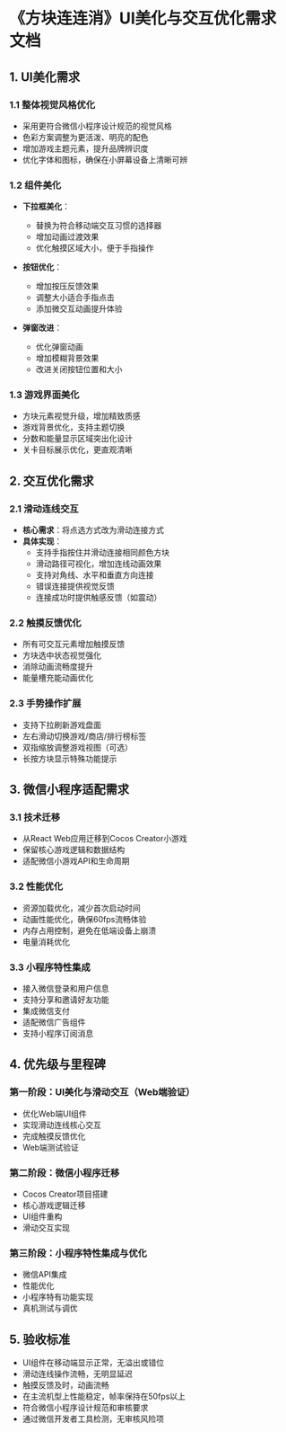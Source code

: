 # 《方块连连消》UI美化与交互优化需求文档

## 1. UI美化需求

### 1.1 整体视觉风格优化
- 采用更符合微信小程序设计规范的视觉风格
- 色彩方案调整为更活泼、明亮的配色
- 增加游戏主题元素，提升品牌辨识度
- 优化字体和图标，确保在小屏幕设备上清晰可辨

### 1.2 组件美化
- **下拉框美化**：
  - 替换为符合移动端交互习惯的选择器
  - 增加动画过渡效果
  - 优化触摸区域大小，便于手指操作
  
- **按钮优化**：
  - 增加按压反馈效果
  - 调整大小适合手指点击
  - 添加微交互动画提升体验
  
- **弹窗改进**：
  - 优化弹窗动画
  - 增加模糊背景效果
  - 改进关闭按钮位置和大小

### 1.3 游戏界面美化
- 方块元素视觉升级，增加精致质感
- 游戏背景优化，支持主题切换
- 分数和能量显示区域突出化设计
- 关卡目标展示优化，更直观清晰

## 2. 交互优化需求

### 2.1 滑动连线交互
- **核心需求**：将点选方式改为滑动连接方式
- **具体实现**：
  - 支持手指按住并滑动连接相同颜色方块
  - 滑动路径可视化，增加连线动画效果
  - 支持对角线、水平和垂直方向连接
  - 错误连接提供视觉反馈
  - 连接成功时提供触感反馈（如震动）

### 2.2 触摸反馈优化
- 所有可交互元素增加触摸反馈
- 方块选中状态视觉强化
- 消除动画流畅度提升
- 能量槽充能动画优化

### 2.3 手势操作扩展
- 支持下拉刷新游戏盘面
- 左右滑动切换游戏/商店/排行榜标签
- 双指缩放调整游戏视图（可选）
- 长按方块显示特殊功能提示

## 3. 微信小程序适配需求

### 3.1 技术迁移
- 从React Web应用迁移到Cocos Creator小游戏
- 保留核心游戏逻辑和数据结构
- 适配微信小游戏API和生命周期

### 3.2 性能优化
- 资源加载优化，减少首次启动时间
- 动画性能优化，确保60fps流畅体验
- 内存占用控制，避免在低端设备上崩溃
- 电量消耗优化

### 3.3 小程序特性集成
- 接入微信登录和用户信息
- 支持分享和邀请好友功能
- 集成微信支付
- 适配微信广告组件
- 支持小程序订阅消息

## 4. 优先级与里程碑

### 第一阶段：UI美化与滑动交互（Web端验证）
- 优化Web端UI组件
- 实现滑动连线核心交互
- 完成触摸反馈优化
- Web端测试验证

### 第二阶段：微信小程序迁移
- Cocos Creator项目搭建
- 核心游戏逻辑迁移
- UI组件重构
- 滑动交互实现

### 第三阶段：小程序特性集成与优化
- 微信API集成
- 性能优化
- 小程序特有功能实现
- 真机测试与调优

## 5. 验收标准

- UI组件在移动端显示正常，无溢出或错位
- 滑动连线操作流畅，无明显延迟
- 触摸反馈及时，动画流畅
- 在主流机型上性能稳定，帧率保持在50fps以上
- 符合微信小程序设计规范和审核要求
- 通过微信开发者工具检测，无审核风险项

